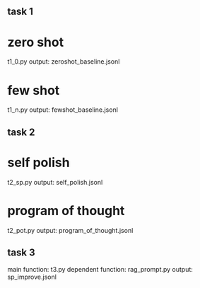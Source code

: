 ## task 1
# zero shot
t1_0.py
output: zeroshot_baseline.jsonl

# few shot
t1_n.py
output: fewshot_baseline.jsonl

## task 2
# self polish
t2_sp.py
output: self_polish.jsonl

# program of thought
t2_pot.py
output: program_of_thought.jsonl

## task 3
main function: t3.py
dependent function: rag_prompt.py
output: sp_improve.jsonl